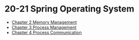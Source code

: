 # 20-21 Spring Operating System
- [Chapter 2 Memory Management](memory-management.md)
- [Chapter 3 Process Management](process-management.md)
- [Chapter 4 Process Communication](process-communication.md)